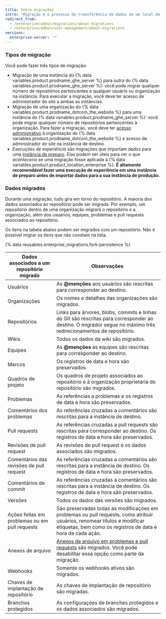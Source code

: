 ```yaml
---
title: Sobre migrações
intro: 'Migração é o processo de transferência de dados de um local de *origem* (organização do {% data variables.product.prodname_dotcom_the_website %} ou uma instância do {% data variables.product.prodname_ghe_server %}) para uma instância de *destino* do {% data variables.product.prodname_ghe_server %}. É possível usar as migrações para transferir os dados ao alterar plataformas ou atualizar o hardware na sua instância.'
redirect_from:
  - /enterprise/admin/migrations/about-migrations
  - /enterprise/admin/user-management/about-migrations
versions:
  enterprise-server: '*'
---
```


### Tipos de migração

Você pode fazer três tipos de migração:

- Migração de uma instância do {% data variables.product.prodname_ghe_server %} para outra do {% data variables.product.prodname_ghe_server %}: você pode migrar qualquer número de repositórios pertencentes a qualquer usuário ou organização na instância. Para executar a migração, você deve ter acesso de administrador do site a ambas as instâncias.
- Migração de uma organização do {% data variables.product.prodname_dotcom_the_website %} para uma instância do {% data variables.product.prodname_ghe_server %}: você pode migrar qualquer número de repositórios pertencentes à organização. Para fazer a migração, você deve ter [acesso administrativo](/enterprise/user/articles/permission-levels-for-an-organization/) à organização do {% data variables.product.prodname_dotcom_the_website %} e acesso de administrador do site na instância de destino.
- *Execuções de experiência* são migrações que importam dados para uma [instância de preparo](/enterprise/admin/guides/installation/setting-up-a-staging-instance/). Elas podem ser úteis para ver o que *aconteceria* se uma migração fosse aplicada à {% data variables.product.product_location_enterprise %}. **É altamente recomendável fazer uma execução de experiência em uma instância de preparo antes de importar dados para a sua instância de produção.**

### Dados migrados

Durante uma migração, tudo gira em torno do repositório. A maioria dos dados associados ao repositório pode ser migrada. Por exemplo, um repositório dentro de uma organização migrará o repositório *e* a organização, além dos usuários, equipes, problemas e pull requests associados ao repositório.

Os itens na tabela abaixo podem ser migrados com um repositório. Não é possível migrar os itens que não constam na lista.

{% data reusables.enterprise_migrations.fork-persistence %}

| Dados associados a um repositório migrado     | Observações                                                                                                                                                                             |
| --------------------------------------------- | --------------------------------------------------------------------------------------------------------------------------------------------------------------------------------------- |
| Usuários                                      | As **@menções** aos usuários são rescritas para corresponder ao destino.                                                                                                                |
| Organizações                                  | Os nomes e detalhes das organizações são migrados.                                                                                                                                      |
| Repositórios                                  | Links para árvores, blobs, commits e linhas do Git são rescritas para corresponder ao destino. O migrador segue no máximo três redirecionamentos de repositório.                        |
| Wikis                                         | Todos os dados da wiki são migrados.                                                                                                                                                    |
| Equipes                                       | As **@menções** às equipes são rescritas para corresponder ao destino.                                                                                                                  |
| Marcos                                        | Os registros de data e hora são preservados.                                                                                                                                            |
| Quadros de projeto                            | Os quadros de projeto associados ao repositório e à organização proprietária do repositório são migrados.                                                                               |
| Problemas                                     | As referências a problemas e os registros de data e hora são preservados.                                                                                                               |
| Comentários dos problemas                     | As referências cruzadas a comentários são rescritas para a instância de destino.                                                                                                        |
| Pull requests                                 | As referências cruzadas a pull requests são rescritas para corresponder ao destino. Os registros de data e hora são preservados.                                                        |
| Revisões de pull request                      | As revisões de pull request e os dados associados são migrados.                                                                                                                         |
| Comentários das revisões de pull request      | As referências cruzadas a comentários são rescritas para a instância de destino. Os registros de data e hora são preservados.                                                           |
| Comentários de commit                         | As referências cruzadas a comentários são rescritas para a instância de destino. Os registros de data e hora são preservados.                                                           |
| Versões                                       | Todos os dados das versões são migrados.                                                                                                                                                |
| Ações feitas em problemas ou em pull requests | São preservadas todas as modificações em problemas ou pull requests, como atribuir usuários, renomear títulos e modificar etiquetas, bem como os registros de data e hora de cada ação. |
| Anexos de arquivo                             | [Anexos de arquivo em problemas e pull requests](/articles/file-attachments-on-issues-and-pull-requests) são migrados. Você pode desabilitar essa opção como parte da migração.         |
| Webhooks                                      | Somente os webhooks ativos são migrados.                                                                                                                                                |
| Chaves de implantação de repositório          | As chaves de implantação de repositório são migradas.                                                                                                                                   |
| Branches protegidos                           | As configurações de branches protegidos e os dados associados são migrados.                                                                                                             |
